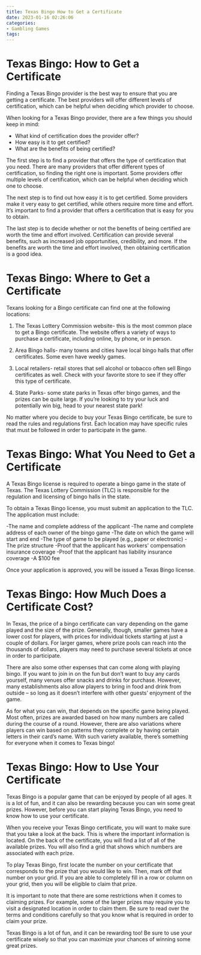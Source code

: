 ```yaml
---
title: Texas Bingo How to Get a Certificate 
date: 2023-01-16 02:26:06
categories:
- Gambling Games
tags:
---
```



#  Texas Bingo: How to Get a Certificate 

Finding a Texas Bingo provider is the best way to ensure that you are getting a certificate. The best providers will offer different levels of certification, which can be helpful when deciding which provider to choose.

When looking for a Texas Bingo provider, there are a few things you should keep in mind: 

- What kind of certification does the provider offer? 
- How easy is it to get certified? 
- What are the benefits of being certified? 

The first step is to find a provider that offers the type of certification that you need. There are many providers that offer different types of certification, so finding the right one is important. Some providers offer multiple levels of certification, which can be helpful when deciding which one to choose.

The next step is to find out how easy it is to get certified. Some providers make it very easy to get certified, while others require more time and effort. It’s important to find a provider that offers a certification that is easy for you to obtain.

The last step is to decide whether or not the benefits of being certified are worth the time and effort involved. Certification can provide several benefits, such as increased job opportunities, credibility, and more. If the benefits are worth the time and effort involved, then obtaining certification is a good idea.

#  Texas Bingo: Where to Get a Certificate 

Texans looking for a Bingo certificate can find one at the following locations: 

1) The Texas Lottery Commission website- this is the most common place to get a Bingo certificate. The website offers a variety of ways to purchase a certificate, including online, by phone, or in person. 

2) Area Bingo halls- many towns and cities have local bingo halls that offer certificates. Some even have weekly games. 

3) Local retailers- retail stores that sell alcohol or tobacco often sell Bingo certificates as well. Check with your favorite store to see if they offer this type of certificate. 

4) State Parks- some state parks in Texas offer bingo games, and the prizes can be quite large. If you’re looking to try your luck and potentially win big, head to your nearest state park! 

No matter where you decide to buy your Texas Bingo certificate, be sure to read the rules and regulations first. Each location may have specific rules that must be followed in order to participate in the game.

#  Texas Bingo: What You Need to Get a Certificate 

A Texas Bingo license is required to operate a bingo game in the state of Texas. The Texas Lottery Commission (TLC) is responsible for the regulation and licensing of bingo halls in the state.

To obtain a Texas Bingo license, you must submit an application to the TLC. The application must include:

-The name and complete address of the applicant
-The name and complete address of each owner of the bingo game
-The date on which the game will start and end
-The type of game to be played (e.g., paper or electronic)
-The prize structure
-Proof that the applicant has workers' compensation insurance coverage 
-Proof that the applicant has liability insurance coverage 
-A $100 fee 

Once your application is approved, you will be issued a Texas Bingo license.

#  Texas Bingo: How Much Does a Certificate Cost? 

In Texas, the price of a bingo certificate can vary depending on the game played and the size of the prize. Generally, though, smaller games have a lower cost for players, with prices for individual tickets starting at just a couple of dollars. For larger games, where prize pools can reach into the thousands of dollars, players may need to purchase several tickets at once in order to participate.

There are also some other expenses that can come along with playing bingo. If you want to join in on the fun but don’t want to buy any cards yourself, many venues offer snacks and drinks for purchase. However, many establishments also allow players to bring in food and drink from outside – so long as it doesn’t interfere with other guests’ enjoyment of the game.

As for what you can win, that depends on the specific game being played. Most often, prizes are awarded based on how many numbers are called during the course of a round. However, there are also variations where players can win based on patterns they complete or by having certain letters in their card’s name. With such variety available, there’s something for everyone when it comes to Texas bingo!

#  Texas Bingo: How to Use Your Certificate

Texas Bingo is a popular game that can be enjoyed by people of all ages. It is a lot of fun, and it can also be rewarding because you can win some great prizes. However, before you can start playing Texas Bingo, you need to know how to use your certificate.

When you receive your Texas Bingo certificate, you will want to make sure that you take a look at the back. This is where the important information is located. On the back of the certificate, you will find a list of all of the available prizes. You will also find a grid that shows which numbers are associated with each prize.

To play Texas Bingo, first locate the number on your certificate that corresponds to the prize that you would like to win. Then, mark off that number on your grid. If you are able to completely fill in a row or column on your grid, then you will be eligible to claim that prize.

It is important to note that there are some restrictions when it comes to claiming prizes. For example, some of the larger prizes may require you to visit a designated location in order to claim them. Be sure to read over the terms and conditions carefully so that you know what is required in order to claim your prize.

Texas Bingo is a lot of fun, and it can be rewarding too! Be sure to use your certificate wisely so that you can maximize your chances of winning some great prizes.